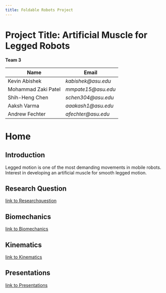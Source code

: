 ```yaml
---
title: Foldable Robots Project 
---
```


# Project Title: Artificial Muscle for Legged Robots
**Team 3**

|    Name                                |    Email    |
| -----------                            | ----------- |
| Kevin Abishek                          | _kabishek@asu.edu_|
| Mohammad Zaki Patel                    |_mmpate15@asu.edu_ |
|  Shih-Heng Chen                        |_schen304@asu.edu_ |
| Aaksh Varma                            | _aaakash1@asu.edu_|
| Andrew Fechter                         | _afechter@asu.edu_|

# Home

## Introduction
Legged motion is one of the most demanding movements in mobile robots. Interest in developing an artificial muscle for smooth legged motion.

## Research Question

[link to Researchquestion](/Researchquestion.md)

## Biomechanics
[link to Biomechanics](/Biomechanics.md)

## Kinematics
[link to Kinematics](/Kinematics.md)

## Presentations
[link to Presentations](/Presentations.md)
